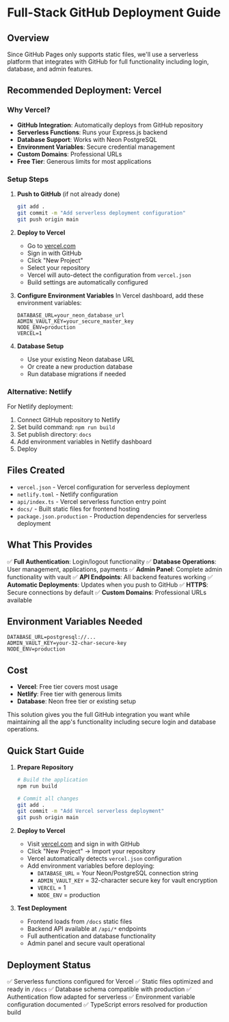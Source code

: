 # Full-Stack GitHub Deployment Guide

## Overview

Since GitHub Pages only supports static files, we'll use a serverless platform that integrates with GitHub for full functionality including login, database, and admin features.

## Recommended Deployment: Vercel

### Why Vercel?
- **GitHub Integration**: Automatically deploys from GitHub repository
- **Serverless Functions**: Runs your Express.js backend
- **Database Support**: Works with Neon PostgreSQL
- **Environment Variables**: Secure credential management
- **Custom Domains**: Professional URLs
- **Free Tier**: Generous limits for most applications

### Setup Steps

1. **Push to GitHub** (if not already done)
   ```bash
   git add .
   git commit -m "Add serverless deployment configuration"
   git push origin main
   ```

2. **Deploy to Vercel**
   - Go to [vercel.com](https://vercel.com)
   - Sign in with GitHub
   - Click "New Project"
   - Select your repository
   - Vercel will auto-detect the configuration from `vercel.json`
   - Build settings are automatically configured

3. **Configure Environment Variables**
   In Vercel dashboard, add these environment variables:
   ```
   DATABASE_URL=your_neon_database_url
   ADMIN_VAULT_KEY=your_secure_master_key
   NODE_ENV=production
   VERCEL=1
   ```

4. **Database Setup**
   - Use your existing Neon database URL
   - Or create a new production database
   - Run database migrations if needed

### Alternative: Netlify

For Netlify deployment:
1. Connect GitHub repository to Netlify
2. Set build command: `npm run build`
3. Set publish directory: `docs`
4. Add environment variables in Netlify dashboard
5. Deploy

## Files Created

- `vercel.json` - Vercel configuration for serverless deployment
- `netlify.toml` - Netlify configuration 
- `api/index.ts` - Vercel serverless function entry point
- `docs/` - Built static files for frontend hosting
- `package.json.production` - Production dependencies for serverless deployment

## What This Provides

✅ **Full Authentication**: Login/logout functionality
✅ **Database Operations**: User management, applications, payments
✅ **Admin Panel**: Complete admin functionality with vault
✅ **API Endpoints**: All backend features working
✅ **Automatic Deployments**: Updates when you push to GitHub
✅ **HTTPS**: Secure connections by default
✅ **Custom Domains**: Professional URLs available

## Environment Variables Needed

```
DATABASE_URL=postgresql://...
ADMIN_VAULT_KEY=your-32-char-secure-key
NODE_ENV=production
```

## Cost

- **Vercel**: Free tier covers most usage
- **Netlify**: Free tier with generous limits
- **Database**: Neon free tier or existing setup

This solution gives you the full GitHub integration you want while maintaining all the app's functionality including secure login and database operations.

## Quick Start Guide

1. **Prepare Repository**
   ```bash
   # Build the application
   npm run build
   
   # Commit all changes
   git add .
   git commit -m "Add Vercel serverless deployment"
   git push origin main
   ```

2. **Deploy to Vercel**
   - Visit [vercel.com](https://vercel.com) and sign in with GitHub
   - Click "New Project" → Import your repository
   - Vercel automatically detects `vercel.json` configuration
   - Add environment variables before deploying:
     - `DATABASE_URL` = Your Neon/PostgreSQL connection string
     - `ADMIN_VAULT_KEY` = 32-character secure key for vault encryption
     - `VERCEL` = 1
     - `NODE_ENV` = production

3. **Test Deployment**
   - Frontend loads from `/docs` static files
   - Backend API available at `/api/*` endpoints
   - Full authentication and database functionality
   - Admin panel and secure vault operational

## Deployment Status
✅ Serverless functions configured for Vercel
✅ Static files optimized and ready in `/docs`
✅ Database schema compatible with production
✅ Authentication flow adapted for serverless
✅ Environment variable configuration documented
✅ TypeScript errors resolved for production build